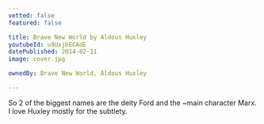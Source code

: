 ```yaml
---
vetted: false
featured: false

title: Brave New World by Aldous Huxley
youtubeId: u9UxjbECAdE
datePublished: 2014-02-11
image: cover.jpg

ownedBy: Brave New World, Aldous Huxley

---
```


So 2 of the biggest names are the deity Ford and the ~main character Marx. I love Huxley mostly for the subtlety.
